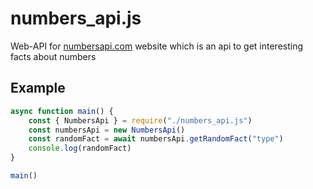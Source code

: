 # numbers_api.js
Web-API for [numbersapi.com](http://numbersapi.com) website which is an api to get interesting facts about numbers

## Example
```JavaScript
async function main() {
	const { NumbersApi } = require("./numbers_api.js")
	const numbersApi = new NumbersApi()
	const randomFact = await numbersApi.getRandomFact("type")
	console.log(randomFact)
}

main()
```
